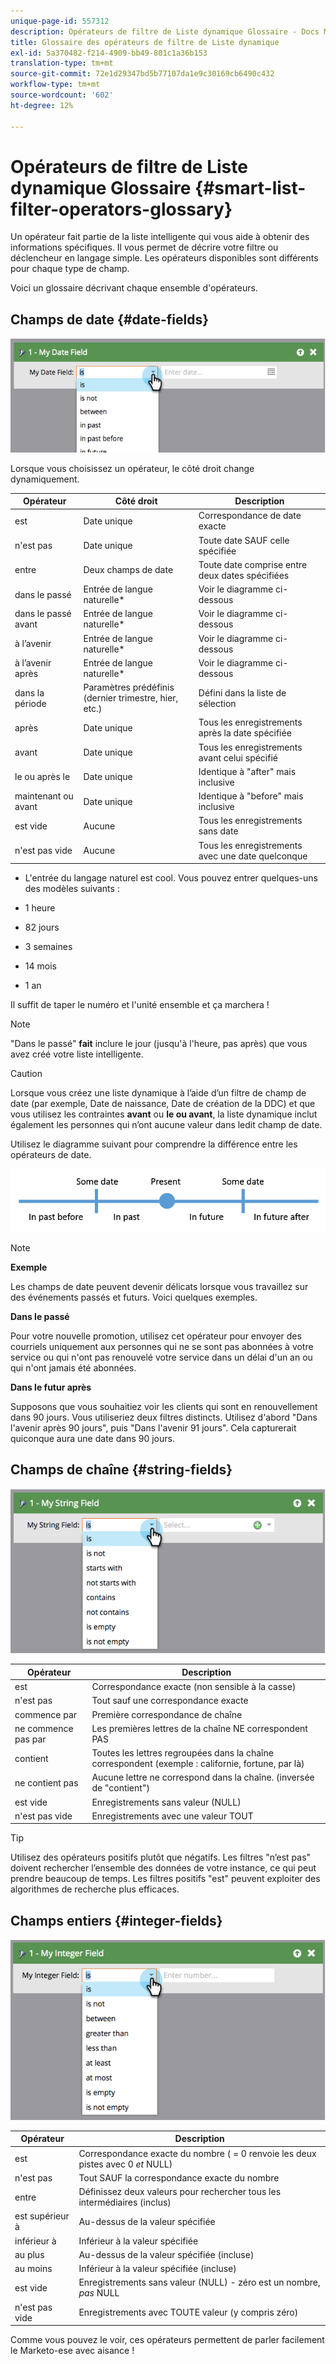 ```yaml
---
unique-page-id: 557312
description: Opérateurs de filtre de Liste dynamique Glossaire - Docs Marketo - Documentation du produit
title: Glossaire des opérateurs de filtre de Liste dynamique
exl-id: 5a370482-f214-4909-bb49-801c1a36b153
translation-type: tm+mt
source-git-commit: 72e1d29347bd5b77107da1e9c30169cb6490c432
workflow-type: tm+mt
source-wordcount: '602'
ht-degree: 12%

---
```


# Opérateurs de filtre de Liste dynamique Glossaire {#smart-list-filter-operators-glossary}

Un opérateur fait partie de la liste intelligente qui vous aide à obtenir des informations spécifiques. Il vous permet de décrire votre filtre ou déclencheur en langage simple. Les opérateurs disponibles sont différents pour chaque type de champ.

Voici un glossaire décrivant chaque ensemble d&#39;opérateurs.

## Champs de date {#date-fields}

![](assets/image2014-9-10-17-3a15-3a47.png)

Lorsque vous choisissez un opérateur, le côté droit change dynamiquement.

| Opérateur | Côté droit | Description |
|---|---|---|
| est | Date unique | Correspondance de date exacte |
| n&#39;est pas | Date unique | Toute date SAUF celle spécifiée |
| entre | Deux champs de date | Toute date comprise entre deux dates spécifiées |
| dans le passé | Entrée de langue naturelle* | Voir le diagramme ci-dessous |
| dans le passé avant | Entrée de langue naturelle* | Voir le diagramme ci-dessous |
| à l’avenir | Entrée de langue naturelle* | Voir le diagramme ci-dessous |
| à l’avenir après | Entrée de langue naturelle* | Voir le diagramme ci-dessous |
| dans la période | Paramètres prédéfinis (dernier trimestre, hier, etc.) | Défini dans la liste de sélection |
| après | Date unique | Tous les enregistrements après la date spécifiée |
| avant | Date unique | Tous les enregistrements avant celui spécifié |
| le ou après le | Date unique | Identique à &quot;after&quot; mais inclusive |
| maintenant ou avant | Date unique | Identique à &quot;before&quot; mais inclusive |
| est vide | Aucune | Tous les enregistrements sans date |
| n&#39;est pas vide | Aucune | Tous les enregistrements avec une date quelconque |

* L&#39;entrée du langage naturel est cool. Vous pouvez entrer quelques-uns des modèles suivants :

* 1 heure
* 82 jours
* 3 semaines
* 14 mois
* 1 an

Il suffit de taper le numéro et l&#39;unité ensemble et ça marchera !

>[!NOTE]
>
>&quot;Dans le passé&quot; **fait** inclure le jour (jusqu&#39;à l&#39;heure, pas après) que vous avez créé votre liste intelligente.

>[!CAUTION]
>
>Lorsque vous créez une liste dynamique à l’aide d’un filtre de champ de date (par exemple, Date de naissance, Date de création de la DDC) et que vous utilisez les contraintes **avant** ou **le ou avant**, la liste dynamique inclut également les personnes qui n’ont aucune valeur dans ledit champ de date.

Utilisez le diagramme suivant pour comprendre la différence entre les opérateurs de date.

![](assets/image2014-9-10-17-3a15-3a58.png)

>[!NOTE]
>
>**Exemple**
>
>Les champs de date peuvent devenir délicats lorsque vous travaillez sur des événements passés et futurs. Voici quelques exemples.
>
>**Dans le passé**
>
>Pour votre nouvelle promotion, utilisez cet opérateur pour envoyer des courriels uniquement aux personnes qui ne se sont pas abonnées à votre service ou qui n&#39;ont pas renouvelé votre service dans un délai d&#39;un an ou qui n&#39;ont jamais été abonnées.
>
>**Dans le futur après**
>
>Supposons que vous souhaitiez voir les clients qui sont en renouvellement dans 90 jours. Vous utiliseriez deux filtres distincts. Utilisez d&#39;abord &quot;Dans l&#39;avenir après 90 jours&quot;, puis &quot;Dans l&#39;avenir 91 jours&quot;. Cela capturerait quiconque aura une date dans 90 jours.

## Champs de chaîne {#string-fields}

![](assets/image2014-9-10-17-3a16-3a6.png)

| Opérateur | Description |
|---|---|
| est | Correspondance exacte (non sensible à la casse) |
| n&#39;est pas | Tout sauf une correspondance exacte |
| commence par | Première correspondance de chaîne |
| ne commence pas par | Les premières lettres de la chaîne NE correspondent PAS |
| contient | Toutes les lettres regroupées dans la chaîne correspondent (exemple : californie, fortune, par là) |
| ne contient pas | Aucune lettre ne correspond dans la chaîne. (inversée de &quot;contient&quot;) |
| est vide | Enregistrements sans valeur (NULL) |
| n&#39;est pas vide | Enregistrements avec une valeur TOUT |

>[!TIP]
>
>Utilisez des opérateurs positifs plutôt que négatifs. Les filtres &quot;n’est pas&quot; doivent rechercher l’ensemble des données de votre instance, ce qui peut prendre beaucoup de temps. Les filtres positifs &quot;est&quot; peuvent exploiter des algorithmes de recherche plus efficaces.

## Champs entiers {#integer-fields}

![](assets/image2014-9-10-17-3a16-3a14.png)

<table> 
 <thead> 
  <tr> 
   <th colspan="1" rowspan="1">Opérateur</th> 
   <th colspan="1" rowspan="1">Description</th> 
  </tr> 
 </thead> 
 <tbody> 
  <tr> 
   <td colspan="1" rowspan="1">est</td> 
   <td colspan="1" rowspan="1">Correspondance exacte du nombre ( = 0 renvoie les deux pistes avec 0 <em>et </em> NULL)</td> 
  </tr> 
  <tr> 
   <td colspan="1" rowspan="1">n'est pas</td> 
   <td colspan="1" rowspan="1">Tout SAUF la correspondance exacte du nombre</td> 
  </tr> 
  <tr> 
   <td colspan="1" rowspan="1">entre</td> 
   <td colspan="1" rowspan="1">Définissez deux valeurs pour rechercher tous les intermédiaires (inclus)</td> 
  </tr> 
  <tr> 
   <td colspan="1" rowspan="1">est supérieur à</td> 
   <td colspan="1" rowspan="1">Au-dessus de la valeur spécifiée</td> 
  </tr> 
  <tr> 
   <td colspan="1" rowspan="1">inférieur à</td> 
   <td colspan="1" rowspan="1">Inférieur à la valeur spécifiée</td> 
  </tr> 
  <tr> 
   <td colspan="1" rowspan="1">au plus</td> 
   <td colspan="1" rowspan="1">Au-dessus de la valeur spécifiée (incluse)</td> 
  </tr> 
  <tr> 
   <td colspan="1" rowspan="1">au moins</td> 
   <td colspan="1" rowspan="1">Inférieur à la valeur spécifiée (incluse)</td> 
  </tr> 
  <tr> 
   <td colspan="1" rowspan="1">est vide</td> 
   <td colspan="1" rowspan="1">Enregistrements sans valeur (NULL) - zéro est un nombre, <em>pas</em> NULL</td> 
  </tr> 
  <tr> 
   <td colspan="1" rowspan="1">n'est pas vide</td> 
   <td colspan="1" rowspan="1">Enregistrements avec TOUTE valeur (y compris zéro)</td> 
  </tr> 
 </tbody> 
</table>

Comme vous pouvez le voir, ces opérateurs permettent de parler facilement le Marketo-ese avec aisance !
